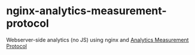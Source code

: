 # nginx-analytics-measurement-protocol

Webserver-side analytics (no JS) using nginx and [Analytics Measurement Protocol](https://developers.google.com/analytics/devguides/collection/protocol/v1/)
